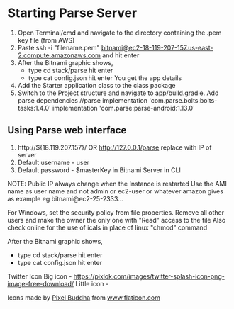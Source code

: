 


# Starting Parse Server
1. Open Terminal/cmd and navigate to the directory containing the .pem key file (from AWS)
2. Paste ssh -i "filename.pem" bitnami@ec2-18-119-207-157.us-east-2.compute.amazonaws.com and hit enter
3. After the Bitnami graphic shows,
    - type cd stack/parse hit enter
    - type cat config.json hit enter
    You get the app details
4. Add the Starter application class to the class package
5. Switch to the Project structure and navigate to app/build.gradle. Add parse dependencies
    //parse
       implementation 'com.parse.bolts:bolts-tasks:1.4.0'
       implementation 'com.parse:parse-android:1.13.0'

## Using Parse web interface
1. http://${18.119.207.157}/ OR http://127.0.0.1/parse replace with IP of server
2. Default username - user
3. Default password - $masterKey in Bitnami Server in CLI


NOTE:
Public IP always change when the Instance is restarted
Use the AMI name as user name and not admin or ec2-user or
 whatever amazon gives as example eg bitnami@ec2-25-2333...

For Windows, set the security policy from file properties. Remove all
 other users and make the owner the only one with "Read" access to the file
 Also check online for the use of icals in place of linux "chmod" command

After the Bitnami graphic shows,
 - type cd stack/parse hit enter
 - type cat config.json hit enter

Twitter Icon
Big icon - https://pixlok.com/images/twitter-splash-icon-png-image-free-download/
Little icon - <div>Icons made by <a href="https://www.flaticon.com/authors/pixel-buddha" title="Pixel Buddha">Pixel Buddha</a> from <a href="https://www.flaticon.com/" title="Flaticon">www.flaticon.com</a></div>